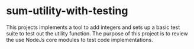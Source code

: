 # sum-utility-with-testing
This projects implements a tool to add integers and sets up a basic test suite to test out the utility function. The purpose of this project is to review the use NodeJs core modules to test code implementations.
